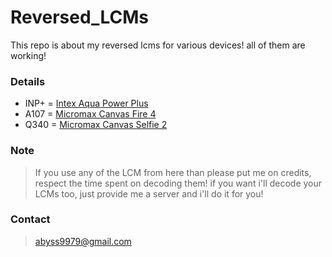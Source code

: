 # Reversed_LCMs
This repo is about my reversed lcms for various devices! all of them are working!

### Details

* INP+ = [Intex Aqua Power Plus](https://github.com/abyss10/Reversed_LCMs/blob/master/INP%2B/otm1283a_hd720_dsi_vdo_tcl.c)
* A107 = [Micromax Canvas Fire 4](https://github.com/abyss10/Reversed_LCMs/blob/master/A107/ili9806e_fwvga_dsi_vdo_txd_aw619.c)
* Q340 = [Micromax Canvas Selfie 2](https://github.com/abyss10/Reversed_LCMs/blob/master/Q340/ili9806e_fwvga_dsi_vdo_tcl.c)

### Note
> If you use any of the LCM from here than please put me on credits, respect the time spent on decoding them!
if you want i'll decode your LCMs too, just provide me a server and i'll do it for you!

### Contact 
> abyss9979@gmail.com
